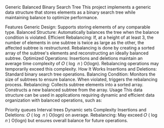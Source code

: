 Generic Balanced Binary Search Tree
This project implements a generic data structure that stores elements as a binary search tree while maintaining balance to optimize performance.

Features
Generic Design: Supports storing elements of any comparable type.
Balanced Structure: Automatically balances the tree when the balance condition is violated.
Efficient Rebalancing:
If, at a height of at least 3, the number of elements in one subtree is twice as large as the other, the affected subtree is restructured.
Rebalancing is done by creating a sorted array of the subtree's elements and reconstructing an ideally balanced subtree.
Optimized Operations: Insertions and deletions maintain an average time complexity of 
𝑂
(
log
⁡
𝑛
)
O(logn). Rebalancing operations may temporarily exceed this complexity.
How It Works
Insertions and Deletions: Standard binary search tree operations.
Balancing Condition:
Monitors the size of subtrees to ensure balance.
When violated, triggers the rebalancing process.
Rebalancing:
Collects subtree elements into a sorted array.
Constructs a new balanced subtree from the array.
Usage
This data structure can be used in applications requiring dynamic and efficient data organization with balanced operations, such as:

Priority queues
Interval trees
Dynamic sets
Complexity
Insertions and Deletions: 
𝑂
(
log
⁡
𝑛
)
O(logn) on average.
Rebalancing: May exceed 
𝑂
(
log
⁡
𝑛
)
O(logn) but ensures overall balance for future operations.
